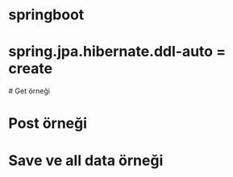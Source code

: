 # springboot

# spring.jpa.hibernate.ddl-auto = create
# Get örneği
# Post örneği
# Save ve all data örneği
